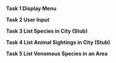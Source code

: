 **Task 1 Display Menu**










**Task 2 User Input**










**Task 3 List Species in City (Stub)**








**Task 4 List Animal Sightings in City (Stub)**








**Task 5 List Venomous Species in an Area** 












